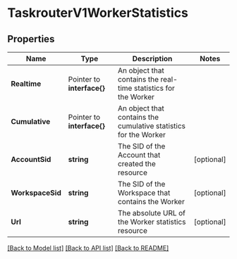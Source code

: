# TaskrouterV1WorkerStatistics

## Properties

Name | Type | Description | Notes
------------ | ------------- | ------------- | -------------
**Realtime** | Pointer to **interface{}** | An object that contains the real-time statistics for the Worker |
**Cumulative** | Pointer to **interface{}** | An object that contains the cumulative statistics for the Worker |
**AccountSid** | **string** | The SID of the Account that created the resource |[optional] 
**WorkspaceSid** | **string** | The SID of the Workspace that contains the Worker |[optional] 
**Url** | **string** | The absolute URL of the Worker statistics resource |[optional] 

[[Back to Model list]](../README.md#documentation-for-models) [[Back to API list]](../README.md#documentation-for-api-endpoints) [[Back to README]](../README.md)


